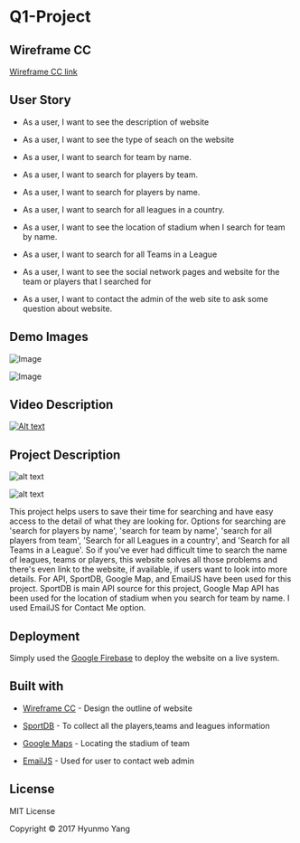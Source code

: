 # Q1-Project

## Wireframe CC

[Wireframe CC link](https://wireframe.cc/pro/pp/cfe7c615e95350)

## User Story

* As a user, I want to see the description of website

* As a user, I want to see the type of seach on the website

* As a user, I want to search for team by name.

* As a user, I want to search for players by team.

* As a user, I want to search for players by name.

* As a user, I want to search for all leagues in a country.

* As a user, I want to see the location of stadium when I search for team by name.

* As a user, I want to search for all Teams in a League

* As a user, I want to see the social network pages and website for the team or players that I searched for

* As a user, I want to contact the admin of the web site to ask some question about website.

## Demo Images

![Image](https://github.com/yhmgood0130/Q1-Project/blob/master/assets/images/main_web.png)

![Image](https://github.com/yhmgood0130/Q1-Project/blob/master/assets/images/contact_me.png)

## Video Description

[![Alt text](https://img.youtube.com/vi/c6ah8slenzM/0.jpg)](https://youtu.be/c6ah8slenzM)

## Project Description

![alt text](https://github.com/yhmgood0130/Q1-Project/blob/master/assets/images/main_web.png)

![alt text](https://github.com/yhmgood0130/Q1-Project/blob/master/assets/images/contact_me.png)

This project helps users to save their time for searching and have easy access to the detail of what they are looking for. Options for searching are 'search for players by name', 'search for team by name', 'search for all players from team', 'Search for all Leagues in a country', and 'Search for all Teams in a League'. So if you've ever had difficult time to search the name of leagues, teams or players, this website solves all those problems and there's even link to the website, if available, if users want to look into more details. For API, SportDB, Google Map, and EmailJS have been used for this project. SportDB is main API source for this project, Google Map API has been used for the location of stadium when you search for team by name. I used EmailJS for Contact Me option.

## Deployment

Simply used the [Google Firebase](https://firebase.google.com/) to deploy the website on a live system.

## Built with

* [Wireframe CC](https://wireframe.cc/) - Design the outline of website

* [SportDB](http://www.thesportsdb.com/) - To collect all the players,teams and leagues information

* [Google Maps](https://developers.google.com/maps/documentation/javascript/) - Locating the stadium of team

* [EmailJS](http://www.emailjs.com/) - Used for user to contact web admin

## License

MIT License

Copyright © 2017 Hyunmo Yang
